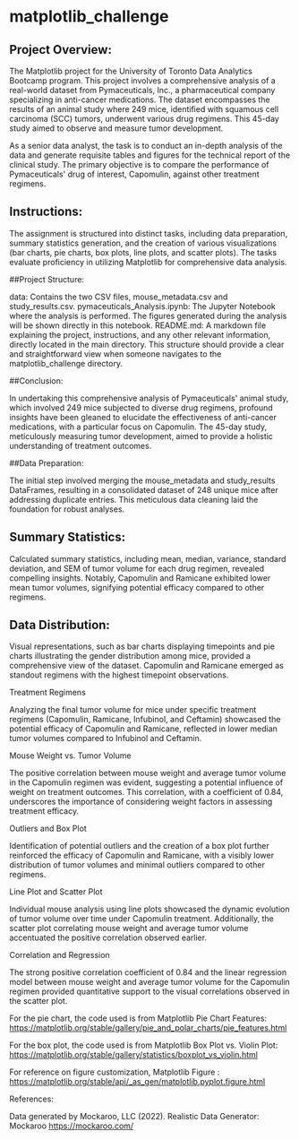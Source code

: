 # matplotlib_challenge

## Project Overview: 

The Matplotlib project for the University of Toronto Data Analytics Bootcamp program. This project involves a comprehensive analysis of a real-world dataset from Pymaceuticals, Inc., a pharmaceutical company specializing in anti-cancer medications. The dataset encompasses the results of an animal study where 249 mice, identified with squamous cell carcinoma (SCC) tumors, underwent various drug regimens. This 45-day study aimed to observe and measure tumor development.

As a senior data analyst, the task is to conduct an in-depth analysis of the data and generate requisite tables and figures for the technical report of the clinical study. The primary objective is to compare the performance of Pymaceuticals' drug of interest, Capomulin, against other treatment regimens.

## Instructions:

The assignment is structured into distinct tasks, including data preparation, summary statistics generation, and the creation of various visualizations (bar charts, pie charts, box plots, line plots, and scatter plots). The tasks evaluate proficiency in utilizing Matplotlib for comprehensive data analysis.


##Project Structure: 

data: Contains the two CSV files, mouse_metadata.csv and study_results.csv.
pymaceuticals_Analysis.ipynb: The Jupyter Notebook where the analysis is performed. The figures generated during the analysis will be shown directly in this notebook.
README.md: A markdown file explaining the project, instructions, and any other relevant information, directly located in the main directory.
This structure should provide a clear and straightforward view when someone navigates to the matplotlib_challenge directory.

##Conclusion:

In undertaking this comprehensive analysis of Pymaceuticals' animal study, which involved 249 mice subjected to diverse drug regimens, profound insights have been gleaned to elucidate the effectiveness of anti-cancer medications, with a particular focus on Capomulin. The 45-day study, meticulously measuring tumor development, aimed to provide a holistic understanding of treatment outcomes.

##Data Preparation:

The initial step involved merging the mouse_metadata and study_results DataFrames, resulting in a consolidated dataset of 248 unique mice after addressing duplicate entries. This meticulous data cleaning laid the foundation for robust analyses.

## Summary Statistics: 

Calculated summary statistics, including mean, median, variance, standard deviation, and SEM of tumor volume for each drug regimen, revealed compelling insights. Notably, Capomulin and Ramicane exhibited lower mean tumor volumes, signifying potential efficacy compared to other regimens.

## Data Distribution:

Visual representations, such as bar charts displaying timepoints and pie charts illustrating the gender distribution among mice, provided a comprehensive view of the dataset. Capomulin and Ramicane emerged as standout regimens with the highest timepoint observations.

Treatment Regimens

Analyzing the final tumor volume for mice under specific treatment regimens (Capomulin, Ramicane, Infubinol, and Ceftamin) showcased the potential efficacy of Capomulin and Ramicane, reflected in lower median tumor volumes compared to Infubinol and Ceftamin.

Mouse Weight vs. Tumor Volume

The positive correlation between mouse weight and average tumor volume in the Capomulin regimen was evident, suggesting a potential influence of weight on treatment outcomes. This correlation, with a coefficient of 0.84, underscores the importance of considering weight factors in assessing treatment efficacy.

Outliers and Box Plot

Identification of potential outliers and the creation of a box plot further reinforced the efficacy of Capomulin and Ramicane, with a visibly lower distribution of tumor volumes and minimal outliers compared to other regimens.

Line Plot and Scatter Plot

Individual mouse analysis using line plots showcased the dynamic evolution of tumor volume over time under Capomulin treatment. Additionally, the scatter plot correlating mouse weight and average tumor volume accentuated the positive correlation observed earlier.

Correlation and Regression

The strong positive correlation coefficient of 0.84 and the linear regression model between mouse weight and average tumor volume for the Capomulin regimen provided quantitative support to the visual correlations observed in the scatter plot.

For the pie chart, the code used is from Matplotlib Pie Chart Features: https://matplotlib.org/stable/gallery/pie_and_polar_charts/pie_features.html

For the box plot, the code used is from Matplotlib Box Plot vs. Violin Plot: https://matplotlib.org/stable/gallery/statistics/boxplot_vs_violin.html

For reference on figure customization, Matplotlib Figure : https://matplotlib.org/stable/api/_as_gen/matplotlib.pyplot.figure.html

References:

Data generated by Mockaroo, LLC (2022). Realistic Data Generator: Mockaroo https://mockaroo.com/

